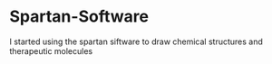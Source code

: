 # Spartan-Software
I started using the spartan siftware to draw chemical structures and therapeutic molecules
